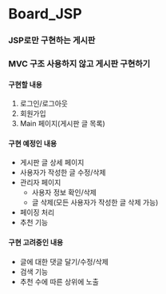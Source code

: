 # Board_JSP
### JSP로만 구현하는 게시판
### MVC 구조 사용하지 않고 게시판 구현하기

#### 구현할 내용
1. 로그인/로그아웃
2. 회원가입
3. Main 페이지(게시판 글 목록)


#### 구현 예정인 내용
* 게시판 글 상세 페이지
* 사용자가 작성한 글 수정/삭제
* 관리자 페이지
  * 사용자 정보 확인/삭제
  * 글 삭제(모든 사용자가 작성한 글 삭제 가능)
* 페이징 처리
* 추천 기능


#### 구현 고려중인 내용
* 글에 대한 댓글 달기/수정/삭제
* 검색 기능
* 추천 수에 따른 상위에 노출

